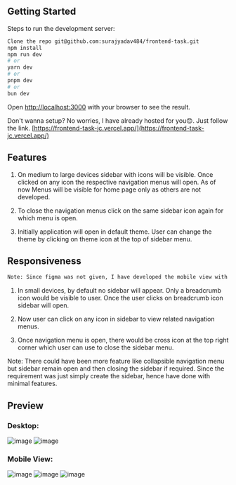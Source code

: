 
## Getting Started

Steps to run the development server:

```bash
Clone the repo git@github.com:surajyadav484/frontend-task.git
npm install
npm run dev
# or
yarn dev
# or
pnpm dev
# or
bun dev
```

Open [http://localhost:3000](http://localhost:3000) with your browser to see the result.

Don't wanna setup? No worries, I have already hosted for you😊. Just follow the link. [https://frontend-task-jc.vercel.app/](https://frontend-task-jc.vercel.app/)

## Features

1. On medium to large devices sidebar with icons will be visible. Once clicked on any icon the respective navigation menus will open. As of now Menus will be visible for home page only as others are not developed.

2. To close the navigation menus click on the same sidebar icon again for which menu is open.

2. Initially application will open in default theme. User can change the theme by clicking on theme icon at the top of sidebar menu.

## Responsiveness

```bash
Note: Since figma was not given, I have developed the mobile view with my perspective.
```

1. In small devices, by default no sidebar will appear. Only a breadcrumb icon would be visible to user. Once the user clicks on breadcrumb icon sidebar will open. 

2. Now user can click on any icon in sidebar to view related navigation menus. 

3. Once navigation menu is open, there would be cross icon at the top right corner which user can use to close the sidebar menu.

Note: There could have been more feature like collapsible navigation menu but sidebar remain open and then closing the sidebar if required. Since the requirement was just simply create the sidebar, hence have done with minimal features.

## Preview
### Desktop:
![image](https://github.com/user-attachments/assets/e749e199-30cd-4830-9b37-9fe02182a47e)
![image](https://github.com/user-attachments/assets/249a8199-cb8b-442c-9e4b-67c3660ce06f)

### Mobile View:
![image](https://github.com/user-attachments/assets/f67516a0-b0f4-4891-9d2f-c7f24ebcb640)
![image](https://github.com/user-attachments/assets/ce4eeada-32b6-4232-ae92-96a78c4b04ed)
![image](https://github.com/user-attachments/assets/40263f61-c0ec-47c0-940d-f346040a3f37)



